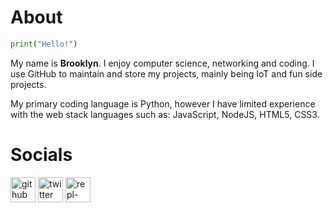 # About

```python
print("Hello!")
```
My name is **Brooklyn**. I enjoy computer science, networking and coding. I use GitHub to maintain and store my projects, mainly being IoT and fun side projects.


My primary coding language is Python, however I have limited experience with the web stack languages such as: JavaScript, NodeJS, HTML5, CSS3.

# Socials

[<img src='https://cdn.jsdelivr.net/npm/simple-icons@3.0.1/icons/github.svg' alt='github' height='40'>](https://github.com/bbrooklyn)  [<img src='https://cdn.jsdelivr.net/npm/simple-icons@3.0.1/icons/twitter.svg' alt='twitter' height='40'>](https://twitter.com/brooklyn0100)  [<img src='https://cdn.jsdelivr.net/npm/simple-icons@3.0.1/icons/repl-dot-it.svg' alt='repl-dot-it' height='40'>](https://replit.com/@bbrooklyn)  

 
